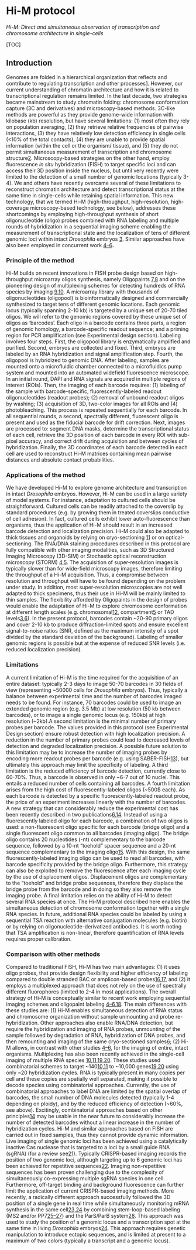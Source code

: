 # Hi-M protocol

*Hi-M: Direct and simultaneous observation of transcription and chromosome architecture in single-cells*



[TOC]

## Introduction

Genomes are folded in a hierarchical organization that reflects and contribute to regulating transcription and other processes[1](https://paperpile.com/c/sV3Foj/BU9Iy). However, our current understanding of chromatin architecture and how it is related to transcriptional regulation remains limited. In the last decade, two strategies became mainstream to study chromatin folding: chromosome conformation capture (3C and derivatives) and microscopy-based methods. 3C-like methods are powerful as they provide genome-wide information with kilobase (kb) resolution, but have several limitations: (1) most often they rely on population averaging, (2) they retrieve relative frequencies of pairwise interactions, (3) they have relatively low detection efficiency in single cells (<10% of the total contacts), (4) they are unable to provide spatial information (within the cell or the organism/ tissue), and (5) they do not permit simultaneous measurement of transcription and chromosome structure[2](https://paperpile.com/c/sV3Foj/s82m6). Microscopy-based strategies on the other hand, employ fluorescence *in situ* hybridization (FISH) to target specific loci and can access their 3D position inside the nucleus, but until very recently were limited to the detection of a small number of genomic locations (typically 3-4). We and others have recently overcame several of these limitations to reconstruct chromatin architecture and detect transcriptional status at the same time in single-cells while retaining spatial information. This new technology, that we termed Hi-M (high-throughput, high-resolution, high-coverage microscopy-based technology, see below), addresses these shortcomings by employing high-throughput synthesis of short oligonucleotide (oligo) probes combined with RNA labeling and multiple rounds of hybridization in a sequential imaging scheme enabling the measurement of transcriptional state and the localization of tens of different genomic loci within intact *Drosophila* embryos [3](https://paperpile.com/c/sV3Foj/93lWt). Similar approaches have also been employed in concurrent work [4–6](https://paperpile.com/c/sV3Foj/t7HLk+bsauh+LNJmY)**.**



### Principle of the method
Hi-M builds on recent innovations in FISH probe design based on high-throughput microarray oligos synthesis, namely Oligopaints [7,8](https://paperpile.com/c/sV3Foj/eKwJE+AfsuG) and on the pioneering design of multiplexing schemes for detecting hundreds of RNA species by imaging [9,10](https://paperpile.com/c/sV3Foj/T1jJ+P9Jo0). A microarray library with thousands of oligonucleotides (oligopool) is bioinformatically designed and commercially synthesized to target tens of different genomic locations. Each genomic locus (typically spanning 2-10 kb) is targeted by a unique set of 20-70 tiled oligos. We will refer to the genomic regions covered by these unique set of oligos as ‘barcodes’. Each oligo in a barcode contains three parts, a region of genomic homology, a barcode-specific readout sequence; and a priming region for PCR amplification (see Experimental design section). Labeling involves four steps. First, the oligopool library is enzymatically amplified and purified. Second, embryos are collected and fixed. Third, embryos are labeled by an RNA hybridization and signal amplification step. Fourth, the oligopool is hybridized to genomic DNA. After labeling, samples are mounted onto a microfluidic chamber connected to a microfluidics pump system and mounted into an automated widefield fluorescence microscope. In an initial round, DAPI and RNA signals are acquired in multiple regions of interest (ROIs). Then, the imaging of each barcode requires: (1) labeling of the sample with barcode-specific, fluorescently-labeled readout oligonucleotides (readout probes); (2) removal of unbound readout oligos by washing; (3) acquisition of 3D, two-color images for all ROIs and (4) photobleaching. This process is repeated sequentially for each barcode. In all sequential rounds, a second, spectrally different, fluorescent oligo is present and used as the fiducial barcode for drift correction. Next, images are processed to: segment DNA masks, determine the transcriptional status of each cell, retrieve the 3D position of each barcode in every ROI with sub-pixel accuracy, and correct drift during acquisition and between cycles of hybridization. Finally, the 3D coordinates of each barcode detected in each cell are used to reconstruct Hi-M matrices containing mean pairwise distances and absolute contact probabilities. 

### Applications of the method
 We have developed Hi-M to explore genome architecture and transcription in intact *Drosophila* embryos. However, Hi-M can be used in a large variety of model systems. For instance, adaptation to cultured cells should be straightforward. Cultured cells can be readily attached to the coverslip by standard procedures (e.g. by growing them in treated coverslips conductive of cell adhesion). In fact, cultured cells exhibit lower auto-fluorescence than organisms, thus the application of Hi-M should result in an increased barcode detection and localization precision. Hi-M could also be adapted to thick tissues and organoids by relying on cryo-sectioning [11](https://paperpile.com/c/sV3Foj/x0p3d) or on optical-sectioning. 	The RNA/DNA staining procedures described in this protocol are fully compatible with other imaging modalities, such as 3D Structured Imaging Microscopy (3D-SIM) or Stochastic optical reconstruction microscopy (STORM) [4,5](https://paperpile.com/c/sV3Foj/t7HLk+bsauh). The acquisition of super-resolution images is typically slower than for wide-field microscopy images, therefore limiting the throughput of a Hi-M acquisition. Thus, a compromise between resolution and throughput will have to be found depending on the problem under study. In addition, most super-resolution microscopies are not well adapted to thick specimens, thus their use in Hi-M will be mainly limited to thin samples. The flexibility afforded by Oligopaints in the design of probes would enable the adaptation of Hi-M to explore chromosome conformation at different length scales (e.g. chromosomal[12](https://paperpile.com/c/sV3Foj/oPkPn), compartment[5](https://paperpile.com/c/sV3Foj/bsauh) or TAD levels[3,6](https://paperpile.com/c/sV3Foj/93lWt+LNJmY)). In the present protocol, barcodes contain ~20-90 primary oligos and cover 2-10 kb to produce diffraction-limited spots and ensure excellent signal-to-noise ratios (SNR, defined as the maximum intensity of a spot divided by the standard deviation of the background). Labeling of smaller genomic regions is possible but at the expense of reduced SNR levels (i.e. reduced localization precision). 

### Limitations
 A current limitation of Hi-M is the time required for the acquisition of an entire dataset: typically 2-3 days to image 50-70 barcodes in 30 fields of view (representing ~50000 cells for *Drosophila* embryos). Thus, typically a balance between experimental time and the number of barcodes imaged needs to be found. For instance, 70 barcodes could be used to image an extended genomic region (e.g. 3.5 Mb) at low resolution (50 kb between barcodes), or to image a single genomic locus (e.g. 150kb) at high resolution (~2kb).A second limitation is the minimal number of primary probes per barcode. The values provided in this protocol (see Experimental Design section) ensure robust detection with high localization precision. A reduction in the number of primary probes could lead to decreased levels of detection and degraded localization precision. A possible future solution to this limitation may be to increase the number of imaging probes by encoding more readout probes per barcode (e.g. using SABER-FISH[13](https://paperpile.com/c/sV3Foj/1wUoK)), but ultimately this approach may limit the specificity of labeling. 	A third limitation is the reduced efficiency of barcode detection, currently close to 60-70%. Thus, a barcode is observed in only ~6-7 out of 10 nuclei. This entails a reduced number of cells containing all barcodes. A fourth limitation arises from the high cost of fluorescently-labeled oligos (~500$ each). As each barcode is detected by a specific fluorescently-labeled readout probe, the price of an experiment increases linearly with the number of barcodes. A new strategy that can considerably reduce the experimental cost has been recently described in two publications[6,14](https://paperpile.com/c/sV3Foj/LNJmY+76tSe). Instead of using a fluorescently labeled oligo for each barcode, a combination of two oligos is used: a non-fluorescent oligo specific for each barcode (bridge oligo) and a single fluorescent oligo common to all barcodes (imaging oligo). The bridge oligo contains 20 nucleotides (-nt) complementary to the barcode sequence, followed by a 10-nt “toehold” spacer sequence and a 20-nt sequence complementary to the imaging oligo[15](https://paperpile.com/c/sV3Foj/dhX77). With this design, the same fluorescently-labeled imaging oligo can be used to read all barcodes, with barcode specificity provided by the bridge oligo. Furthermore, this strategy can also be exploited to remove the fluorescence after each imaging cycle by the use of displacement oligos. Displacement oligos are complementary to the “toehold” and bridge probe sequences, therefore they displace the bridge probe from the barcode and in doing so they also remove the imaging probe. 	 A final limitation relies on the ability of Hi-M to detect several RNA species at once. The Hi-M protocol described here enables the simultaneous detection of chromosome conformation together with a single RNA species. In future, additional RNA species could be labeled by using a sequential TSA reaction with alternative conjugation molecules (e.g. biotin) or by relying on oligonucleotide-derivatized antibodies. It is worth noting that TSA amplification is non-linear, therefore quantification of RNA levels requires proper calibration. 

### Comparison with other methods
Compared to traditional FISH, Hi-M has two main advantages: (1) it uses oligo probes, that provide design flexibility and higher efficiency of labeling compared to double stranded BAC or amplicon-based probes[16,17](https://paperpile.com/c/sV3Foj/o4nBp+EKqZf), and (2) it employs a multiplexed approach that does not rely on the use of spectrally different fluorophores (limited to 2-4 in most applications). The overall strategy of Hi-M is conceptually similar to recent work employing sequential imaging schemes and oligopaint labeling [4–6,18](https://paperpile.com/c/sV3Foj/1gMnb+t7HLk+bsauh+LNJmY). The main differences with these studies are: (1) Hi-M enables simultaneous detection of RNA status and chromosome organization without sample unmounting and probe re-hybridization. Other approaches also enable RNA/DNA detection, but require the hybridization and imaging of RNA probes, unmounting of the sample followed by degradation of RNA, hybridization of DNA probes, and then remounting and imaging of the same cryo-sectioned samples[6](https://paperpile.com/c/sV3Foj/LNJmY); (2) Hi-M allows, in contrast with other studies [4–6](https://paperpile.com/c/sV3Foj/LNJmY+t7HLk+bsauh), for the imaging of entire, intact organisms. Multiplexing has also been recently achieved in the single-cell imaging of multiple RNA species [10,11,19,20](https://paperpile.com/c/sV3Foj/3JK9i+P9Jo0+x0p3d+YAS13). These studies used combinatorial schemes to target ~140[10,11](https://paperpile.com/c/sV3Foj/P9Jo0+x0p3d) to ~10,000 genes[19,20](https://paperpile.com/c/sV3Foj/3JK9i+YAS13) using only ~20 hybridization cycles. RNA is typically present in many copies per cell and these copies are spatially well separated, making it possible to decode species using combinatorial approaches. Currently, the use of combinatorial approaches to label DNA are limited by the spatial overlap of barcodes, the small number of DNA molecules detected (typically 1-4 depending on ploidy), and by the reduced efficiency of detection (~60%, see above). Excitingly, combinatorial approaches based on other principles[14](https://paperpile.com/c/sV3Foj/76tSe) may be usable in the near future to considerably increase the number of detected barcodes without a linear increase in the number of hybridization cycles.  	Hi-M and similar approaches based on FISH are carried out in fixed samples, thus they cannot provide dynamic information. Live imaging of single genomic loci has been achieved using a catalytically inactive Cas nuclease that is targeted to a loci by a small guide RNA (sgRNA) (for a review see[21](https://paperpile.com/c/sV3Foj/5iCtg)). Typically CRISPR-based imaging records the position of two genomic loci, although targeting up to 6 genomic loci has been achieved for repetitive sequences[22](https://paperpile.com/c/sV3Foj/2oCAK). Imaging non-repetitive sequences has been proven challenging due to the complexity of simultaneously co-expressing multiple sgRNA species in one cell. Furthermore, off-target binding and background fluorescence can further limit the application of current CRISPR-based imaging methods. More recently, a radically different approach successfully followed the 3D position of a single gene in real time while simultaneously monitoring mRNA synthesis in the same cell[23,24](https://paperpile.com/c/sV3Foj/ka4M5+wiweI) by combining stem-loop-based labeling (MS2 and/or PP7[25–27](https://paperpile.com/c/sV3Foj/MkFNI+PgjGy+pQ8LY)) and the ParS/ParB system[28](https://paperpile.com/c/sV3Foj/TlntC). This approach was used to study the position of a genomic locus and a transcription spot at the same time in living *Drosophila* embryos[24](https://paperpile.com/c/sV3Foj/wiweI). This approach requires genetic manipulation to introduce ectopic sequences, and is limited at present to a maximum of two colors (typically a transcript and a genomic locus).


